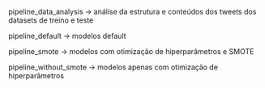 pipeline_data_analysis -> análise da estrutura e conteúdos dos tweets dos datasets de treino e teste

pipeline_default -> modelos default

pipeline_smote -> modelos com otimização de hiperparâmetros e SMOTE

pipeline_without_smote -> modelos apenas com otimização de hiperparâmetros
